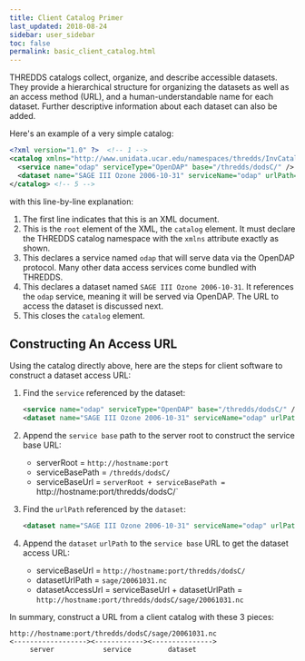 ```yaml
---
title: Client Catalog Primer
last_updated: 2018-08-24
sidebar: user_sidebar
toc: false
permalink: basic_client_catalog.html
---
```


THREDDS catalogs collect, organize, and describe accessible datasets.
They provide a hierarchical structure for organizing the datasets as well as an access method (URL), and a human-understandable name for each dataset.
Further descriptive information about each dataset can also be added.

Here's an example of a very simple catalog:

~~~xml
<?xml version="1.0" ?>  <!-- 1 -->
<catalog xmlns="http://www.unidata.ucar.edu/namespaces/thredds/InvCatalog/v1.0" > <!-- 2 -->
  <service name="odap" serviceType="OpenDAP" base="/thredds/dodsC/" /> <!-- 3 -->
  <dataset name="SAGE III Ozone 2006-10-31" serviceName="odap" urlPath="sage/20061031.nc" ID="20061031.nc"/> <!-- 4 -->
</catalog> <!-- 5 -->
~~~

with this line-by-line explanation:

1. The first line indicates that this is an XML document.
2. This is the `root` element of the XML, the `catalog` element.
   It must declare the THREDDS catalog namespace with the `xmlns` attribute exactly as shown.
3. This declares a service named `odap` that will serve data via the OpenDAP protocol.
   Many other data access services come bundled with THREDDS.
4. This declares a dataset named `SAGE III Ozone 2006-10-31`. 
   It references the `odap` service, meaning it will be served via OpenDAP.
   The URL to access the dataset is discussed next.
5. This closes the `catalog` element.

## Constructing An Access URL

Using the catalog directly above, here are the steps for client software to construct a dataset access URL:

1. Find the `service` referenced by the dataset:

   ~~~xml
   <service name="odap" serviceType="OpenDAP" base="/thredds/dodsC/" />
   <dataset name="SAGE III Ozone 2006-10-31" serviceName="odap" urlPath="sage/20061031.nc" ID="20061031.nc"/>
   ~~~

2. Append the `service base` path to the server root to construct the service base URL:
   * serverRoot = `http://hostname:port`
   * serviceBasePath = `/thredds/dodsC/`
   * serviceBaseUrl = `serverRoot + serviceBasePath = `http://hostname:port/thredds/dodsC/`
3. Find the `urlPath` referenced by the `dataset`:
   ~~~xml
   <dataset name="SAGE III Ozone 2006-10-31" serviceName="odap" urlPath="sage/20061031.nc" ID="20061031.nc"/>
   ~~~
4. Append the `dataset` `urlPath` to the `service base` URL to get the dataset access URL:
   * serviceBaseUrl = `http://hostname:port/thredds/dodsC/`
   * datasetUrlPath = `sage/20061031.nc`
   * datasetAccessUrl = serviceBaseUrl + datasetUrlPath = `http://hostname:port/thredds/dodsC/sage/20061031.nc`

In summary, construct a URL from a client catalog with these 3 pieces:

~~~
http://hostname:port/thredds/dodsC/sage/20061031.nc
<------------------><------------><--------------->
     server            service         dataset
~~~
